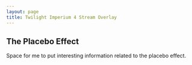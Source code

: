 ```yaml
---
layout: page
title: Twilight Imperium 4 Stream Overlay
---
```


## The Placebo Effect

Space for me to put interesting information related to the placebo effect.

[NYT Article on Placebo Effect]: https://www.nytimes.com/2018/11/07/magazine/placebo-effect-medicine.html
